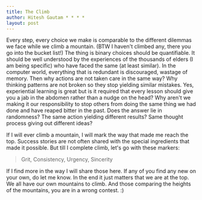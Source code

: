 ```yaml
---
title: The Climb
author: Hitesh Gautam * * * *
layout: post
---
```


Every step, every choice we make is comparable to the different dilemmas we face while we climb a mountain. (BTW I haven't climbed any, there you go into the bucket list!) The thing is binary choices should be quantifiable. It should be well understood by the experiences of the thousands of elders (I am being specific) who have faced the same (at least similar). In the computer world, everything that is redundant is discouraged, wastage of memory. Then why actions are not taken care in the same way? Why thinking patterns are not broken so they stop yielding similar mistakes.
Yes, experiential learning is great but is it required that every lesson should give you a jab in the abdomen rather than a nudge on the head? Why aren't we making it our responsibility to stop others from doing the same thing we had done and have reaped bitter in the past.
Does the answer lie in randomness? The same action yielding different results? Same thought process giving out different ideas?

If I will ever climb a mountain, I will mark the way that made me reach the top. Success stories are not often shared with the special ingredients that made it possible. But till I complete climb, let's go with these markers:
>Grit, Consistency, Urgency, Sincerity

If I find more in the way I will share those here. If any of you find any new on your own, do let me know. In the end it just matters that we are at the top. We all have our own mountains to climb.
And those comparing the heights of the mountains, you are in a wrong contest. :)
   